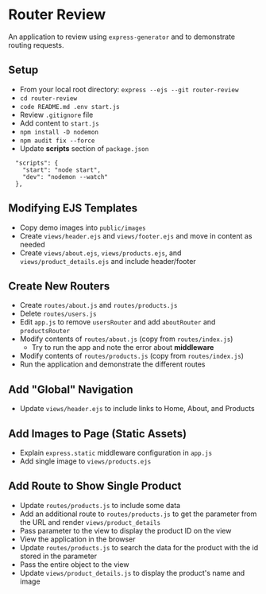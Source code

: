 # Router Review

An application to review using `express-generator` and to demonstrate routing requests.

## Setup
* From your local root directory: `express --ejs --git router-review`
* `cd router-review`
* `code README.md .env start.js`
* Review `.gitignore` file
* Add content to `start.js`
* `npm install -D nodemon`
* `npm audit fix --force`
* Update **scripts** section of `package.json`
```
  "scripts": {
    "start": "node start",
    "dev": "nodemon --watch"
  },
```

## Modifying EJS Templates
* Copy demo images into `public/images`
* Create `views/header.ejs` and `views/footer.ejs` and move in content as needed
* Create `views/about.ejs`, `views/products.ejs`, and `views/product_details.ejs` and include header/footer

## Create New Routers
* Create `routes/about.js` and `routes/products.js` 
* Delete `routes/users.js`
* Edit `app.js` to remove `usersRouter` and add `aboutRouter` and `productsRouter`
* Modify contents of `routes/about.js` (copy from `routes/index.js`)
    * Try to run the app and note the error about **middleware**
* Modify contents of `routes/products.js` (copy from `routes/index.js`)
* Run the application and demonstrate the different routes

## Add "Global" Navigation
* Update `views/header.ejs` to include links to Home, About, and Products

## Add Images to Page (Static Assets)
* Explain `express.static` middleware configuration in `app.js`
* Add single image to `views/products.ejs`

## Add Route to Show Single Product
* Update `routes/products.js` to include some data
* Add an additional route to `routes/products.js` to get the parameter from the URL and render `views/product_details`
* Pass parameter to the view to display the product ID on the view
* View the application in the browser
* Update `routes/products.js` to search the data for the product with the id stored in the parameter
* Pass the entire object to the view
* Update `views/product_details.js` to display the product's name and image